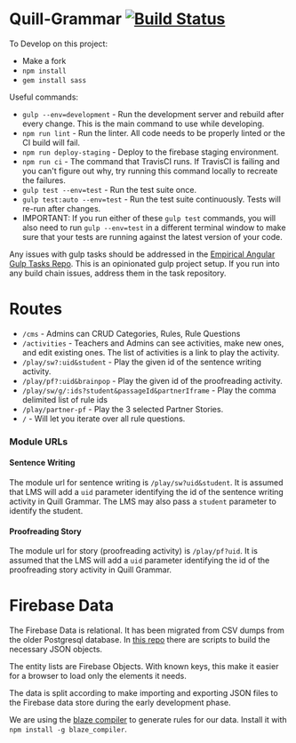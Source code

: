 Quill-Grammar [![Build Status](https://travis-ci.org/empirical-org/Quill-Grammar.svg?branch=master)](https://travis-ci.org/empirical-org/Quill-Grammar)
=============

To Develop on this project:

* Make a fork
* `npm install`
* `gem install sass`

Useful commands:

* `gulp --env=development` - Run the development server and rebuild after every change. This is the main command to use while developing.
* `npm run lint` - Run the linter. All code needs to be properly linted or the CI build will fail.
* `npm run deploy-staging` - Deploy to the firebase staging environment.
* `npm run ci` - The command that TravisCI runs. If TravisCI is failing and you can't figure out why, try running this command locally to recreate the failures.
* `gulp test --env=test` - Run the test suite once.
* `gulp test:auto --env=test` - Run the test suite continuously. Tests will re-run after changes.
* IMPORTANT: If you run either of these `gulp test` commands, you will also need to run `gulp --env=test` in a different terminal window to make sure that your tests are running against the latest version of your code.

Any issues with gulp tasks should be addressed in the [Empirical Angular Gulp Tasks Repo](https://github.com/empirical-org/empirical-angular-gulp-tasks).
This is an opinionated gulp project setup. If you run into any build chain issues,
address them in the task repository.

Routes
======

* `/cms` - Admins can CRUD Categories, Rules, Rule Questions
* `/activities` - Teachers and Admins can see activities, make new ones, and edit existing ones. The list of activities is a link to play the activity.
* `/play/sw?:uid&student` - Play the given id of the sentence writing activity.
* `/play/pf?:uid&brainpop` - Play the given id of the proofreading activity.
* `/play/sw/g/:ids?student&passageId&partnerIframe` - Play the comma delimited list of rule ids
* `/play/partner-pf` - Play the 3 selected Partner Stories.
* `/` - Will let you iterate over all rule questions.

### Module URLs

#### Sentence Writing

The module url for sentence writing is `/play/sw?uid&student`. It is assumed that LMS will add
a `uid` parameter identifying the id of the sentence writing activity in Quill Grammar.
The LMS may also pass a `student` parameter to identify the student.

#### Proofreading Story

The module url for story (proofreading activity) is `/play/pf?uid`. It is assumed that
the LMS will add a `uid` parameter identifying the id of the proofreading story activity
in Quill Grammar.

Firebase Data
=============

The Firebase Data is relational. It has been migrated from CSV dumps from the older
Postgresql database. In [this repo](https://github.com/empirical-org/grammar-csv-import)
there are scripts to build the necessary JSON objects.

The entity lists are Firebase Objects. With known keys, this make it easier for a
browser to load only the elements it needs.

The data is split according to make importing and exporting JSON files to the Firebase
data store during the early development phase.

We are using the [blaze compiler](https://github.com/firebase/blaze_compiler) to generate
rules for our data. Install it with `npm install -g blaze_compiler`.
